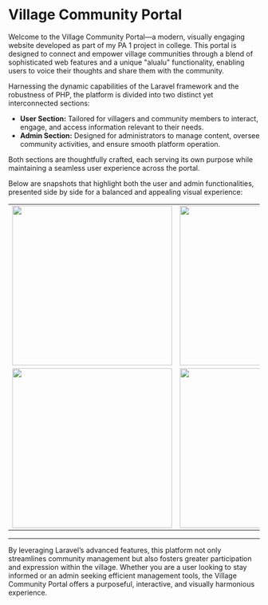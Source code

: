# Village Community Portal

Welcome to the Village Community Portal—a modern, visually engaging website developed as part of my PA 1 project in college. This portal is designed to connect and empower village communities through a blend of sophisticated web features and a unique "alualu" functionality, enabling users to voice their thoughts and share them with the community.

Harnessing the dynamic capabilities of the Laravel framework and the robustness of PHP, the platform is divided into two distinct yet interconnected sections:  
- **User Section:** Tailored for villagers and community members to interact, engage, and access information relevant to their needs.  
- **Admin Section:** Designed for administrators to manage content, oversee community activities, and ensure smooth platform operation.

Both sections are thoughtfully crafted, each serving its own purpose while maintaining a seamless user experience across the portal.

Below are snapshots that highlight both the user and admin functionalities, presented side by side for a balanced and appealing visual experience:

<table>
  <tr>
    <td align="center">
      <img src="https://github.com/T0MM11Y/PROJEKWEBPA1ITDEL/blob/main/alusitol/public/fotomd/Screenshot%20(112).png?raw=true" width="320"/>
    </td>
    <td align="center">
      <img src="https://github.com/T0MM11Y/PROJEKWEBPA1ITDEL/blob/main/alusitol/public/fotomd/Screenshot%20(113).png?raw=true" width="320"/>
    </td>
  </tr>
  <tr>
    <td align="center">
      <img src="https://github.com/T0MM11Y/PROJEKWEBPA1ITDEL/blob/main/alusitol/public/fotomd/Screenshot%20(131).png?raw=true" width="320"/>
    </td>
    <td align="center">
      <img src="https://github.com/T0MM11Y/PROJEKWEBPA1ITDEL/blob/main/alusitol/public/fotomd/Screenshot%20(124).png?raw=true" width="320"/>
    </td>
  </tr>
</table>

---

By leveraging Laravel’s advanced features, this platform not only streamlines community management but also fosters greater participation and expression within the village. Whether you are a user looking to stay informed or an admin seeking efficient management tools, the Village Community Portal offers a purposeful, interactive, and visually harmonious experience.
